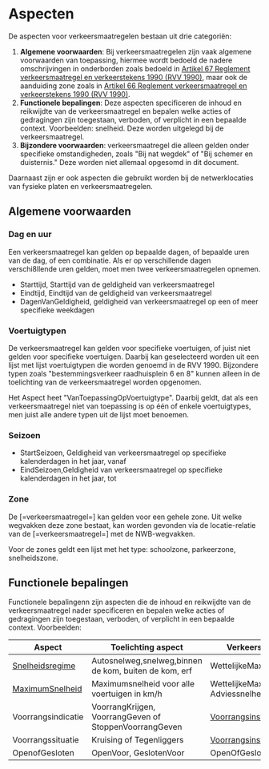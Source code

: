 # Aspecten

De aspecten voor verkeersmaatregelen bestaan uit drie categoriën:

1. <b>Algemene voorwaarden</b>: Bij verkeersmaatregelen zijn vaak algemene voorwaarden van toepassing, hiermee wordt bedoeld de nadere omschrijvingen in onderborden zoals bedoeld in [Artikel 67 Reglement verkeersmaatregel  en verkeerstekens 1990 (RVV 1990)](https://wetten.overheid.nl/jci1.3:c:BWBR0004825&hoofdstuk=III&paragraaf=2&artikel=67&z=2023-07-01&g=2023-07-01), maar ook de aanduiding zone zoals in [Artikel 66 Reglement verkeersmaatregel  en verkeerstekens 1990 (RVV 1990)](https://wetten.overheid.nl/jci1.3:c:BWBR0004825&hoofdstuk=III&paragraaf=2&artikel=66&z=2023-07-01&g=2023-07-01).
2. <b>Functionele bepalingen</b>: Deze aspecten specificeren de inhoud en reikwijdte van de verkeersmaatregel en bepalen welke acties of gedragingen zijn toegestaan, verboden, of verplicht in een bepaalde context. Voorbeelden: snelheid. Deze worden uitgelegd bij de verkeersmaatregel.
3. <b>Bijzondere voorwaarden</b>: verkeersmaatregel  die alleen gelden onder specifieke omstandigheden, zoals "Bij nat wegdek" of "Bij schemer en duisternis." Deze worden niet allemaal opgesomd in dit document.

Daarnaast zijn er ook aspecten die gebruikt worden bij de netwerklocaties van fysieke platen en verkeersmaatregelen.

## Algemene voorwaarden

### Dag en uur
Een verkeersmaatregel kan gelden op bepaalde dagen, of bepaalde uren van de dag, of een combinatie. Als er op verschillende dagen verschi8llende uren gelden, moet men twee verkeersmaatregelen opnemen. 
* Starttijd, Starttijd van de geldigheid van verkeersmaatregel 
* Eindtijd, Eindtijd van de geldigheid van verkeersmaatregel 
* DagenVanGeldigheid, geldigheid van verkeersmaatregel op een of meer specifieke weekdagen


### Voertuigtypen

De verkeersmaatregel kan gelden voor specifieke voertuigen, of juist niet gelden voor specifieke voertuigen. Daarbij kan geselecteerd worden uit een lijst met lijst voertuigtypen die worden genoemd in de RVV 1990. Bijzondere typen zoals "bestemmingsverkeer raadhuisplein 6 en 8" kunnen alleen in de toelichting van de verkeersmaatregel worden opgenomen. 

Het Aspect heet "VanToepassingOpVoertuigtype". Daarbij geldt, dat als een verkeersmaatregel niet van toepassing is op één of enkele voertuigtypes, men juist alle andere typen uit de lijst moet benoemen. 


### Seizoen 
* StartSeizoen, Geldigheid van verkeersmaatregel op specifieke kalenderdagen in het jaar, vanaf 
* EindSeizoen,Geldigheid van verkeersmaatregel op specifieke kalenderdagen in het jaar, tot 


### Zone
De [=verkeersmaatregel=] kan gelden voor een gehele zone. Uit welke wegvakken deze zone bestaat, kan worden gevonden via de locatie-relatie van de [=verkeersmaatregel=] met de NWB-wegvakken.

Voor de zones geldt een lijst met het type: schoolzone, parkeerzone, snelheidszone.



## Functionele bepalingen
Functionele bepalingenn zijn aspecten die de inhoud en reikwijdte van de verkeersmaatregel nader specificeren en bepalen welke acties of gedragingen zijn toegestaan, verboden, of verplicht in een bepaalde context. Voorbeelden:


| Aspect   | Toelichting aspect   | Verkeersmaatregel  |
|-----------|-----------|-----------|
| [Snelheidsregime](#aspect-snelheidsregime)  |   Autosnelweg,snelweg,binnen de kom, buiten de kom, erf    |    WettelijkeMaximumsnelheid     |
| [MaximumSnelheid](#aspect-maximumsnelheid)  | Maximumsnelheid voor alle voertuigen in km/h |  WettelijkeMaximumsnelheid, Adviessnelheid   |
| Voorrangsindicatie  | VoorrangKrijgen, VoorrangGeven of StoppenVoorrangGeven  |   [Voorrangsinstelling](#voorrangsinstelling)     |
| Voorrangssituatie  |  Kruising of Tegenliggers  |   [Voorrangsinstelling](#voorrangsinstelling)     |
| OpenofGesloten   |   OpenVoor, GeslotenVoor    |  OpenOfGeslotenverklaring   |


